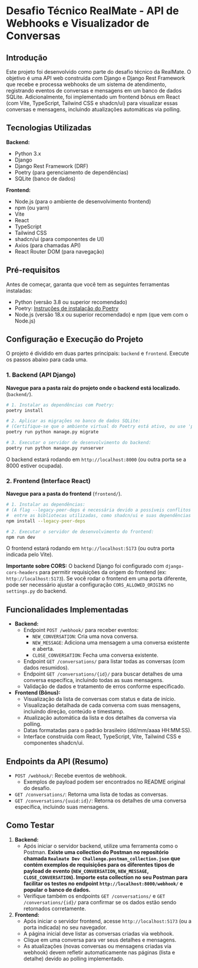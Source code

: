 # Desafio Técnico RealMate - API de Webhooks e Visualizador de Conversas

## Introdução

Este projeto foi desenvolvido como parte do desafio técnico da RealMate. O objetivo é uma API web construída com Django e Django Rest Framework que recebe e processa webhooks de um sistema de atendimento, registrando eventos de conversas e mensagens em um banco de dados SQLite. Adicionalmente, foi implementado um frontend bônus em React (com Vite, TypeScript, Tailwind CSS e shadcn/ui) para visualizar essas conversas e mensagens, incluindo atualizações automáticas via polling.

## Tecnologias Utilizadas

**Backend:**

- Python 3.x
- Django
- Django Rest Framework (DRF)
- Poetry (para gerenciamento de dependências)
- SQLite (banco de dados)

**Frontend:**

- Node.js (para o ambiente de desenvolvimento frontend)
- npm (ou yarn)
- Vite
- React
- TypeScript
- Tailwind CSS
- shadcn/ui (para componentes de UI)
- Axios (para chamadas API)
- React Router DOM (para navegação)

## Pré-requisitos

Antes de começar, garanta que você tem as seguintes ferramentas instaladas:

- Python (versão 3.8 ou superior recomendado)
- Poetry: [Instruções de instalação do Poetry](https://python-poetry.org/docs/#installation)
- Node.js (versão 18.x ou superior recomendado) e npm (que vem com o Node.js)

## Configuração e Execução do Projeto

O projeto é dividido em duas partes principais: `backend` e `frontend`. Execute os passos abaixo para cada uma.

### 1. Backend (API Django)

**Navegue para a pasta raiz do projeto onde o backend está localizado.** (`backend/`).

```bash
# 1. Instalar as dependências com Poetry:
poetry install

# 2. Aplicar as migrações no banco de dados SQLite:
# (Certifique-se que o ambiente virtual do Poetry está ativo, ou use 'poetry run')
poetry run python manage.py migrate

# 3. Executar o servidor de desenvolvimento do backend:
poetry run python manage.py runserver
```

O backend estará rodando em `http://localhost:8000` (ou outra porta se a 8000 estiver ocupada).

### 2. Frontend (Interface React)

**Navegue para a pasta do frontend** (`frontend/`).

```bash
# 1. Instalar as dependências:
# (A flag --legacy-peer-deps é necessária devido a possíveis conflitos de dependências
#  entre as bibliotecas utilizadas, como shadcn/ui e suas dependências com as do React/Vite).
npm install --legacy-peer-deps

# 2. Executar o servidor de desenvolvimento do frontend:
npm run dev
```

O frontend estará rodando em `http://localhost:5173` (ou outra porta indicada pelo Vite).

**Importante sobre CORS:** O backend Django foi configurado com `django-cors-headers` para permitir requisições da origem do frontend (ex: `http://localhost:5173`). Se você rodar o frontend em uma porta diferente, pode ser necessário ajustar a configuração `CORS_ALLOWED_ORIGINS` no `settings.py` do backend.

## Funcionalidades Implementadas

- **Backend:**
  - Endpoint `POST /webhook/` para receber eventos:
    - `NEW_CONVERSATION`: Cria uma nova conversa.
    - `NEW_MESSAGE`: Adiciona uma mensagem a uma conversa existente e aberta.
    - `CLOSE_CONVERSATION`: Fecha uma conversa existente.
  - Endpoint `GET /conversations/` para listar todas as conversas (com dados resumidos).
  - Endpoint `GET /conversations/{id}/` para buscar detalhes de uma conversa específica, incluindo todas as suas mensagens.
  - Validação de dados e tratamento de erros conforme especificado.
- **Frontend (Bônus):**
  - Visualização da lista de conversas com status e data de início.
  - Visualização detalhada de cada conversa com suas mensagens, incluindo direção, conteúdo e timestamp.
  - Atualização automática da lista e dos detalhes da conversa via polling.
  - Datas formatadas para o padrão brasileiro (dd/mm/aaaa HH:MM:SS).
  - Interface construída com React, TypeScript, Vite, Tailwind CSS e componentes shadcn/ui.

## Endpoints da API (Resumo)

- `POST /webhook/`: Recebe eventos de webhook.
  - Exemplos de payload podem ser encontrados no README original do desafio.
- `GET /conversations/`: Retorna uma lista de todas as conversas.
- `GET /conversations/{uuid:id}/`: Retorna os detalhes de uma conversa específica, incluindo suas mensagens.

## Como Testar

1.  **Backend:**
    - Após iniciar o servidor backend, utilize uma ferramenta como o Postman. **Existe uma collection do Postman no repositório chamada `Realmate Dev Challenge.postman_collection.json` que contém exemplos de requisições para os diferentes tipos de payload de evento (`NEW_CONVERSATION`, `NEW_MESSAGE`, `CLOSE_CONVERSATION`). Importe esta collection no seu Postman para facilitar os testes no endpoint `http://localhost:8000/webhook/` e popular o banco de dados.**
    - Verifique também os endpoints `GET /conversations/` e `GET /conversations/{id}/` para confirmar se os dados estão sendo retornados corretamente.
2.  **Frontend:**
    - Após iniciar o servidor frontend, acesse `http://localhost:5173` (ou a porta indicada) no seu navegador.
    - A página inicial deve listar as conversas criadas via webhook.
    - Clique em uma conversa para ver seus detalhes e mensagens.
    - As atualizações (novas conversas ou mensagens criadas via webhook) devem refletir automaticamente nas páginas (lista e detalhe) devido ao polling implementado.
